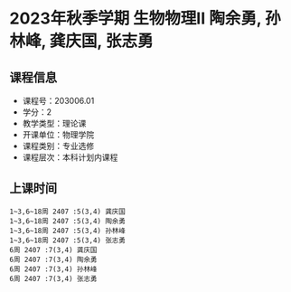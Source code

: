 # 2023年秋季学期 生物物理II 陶余勇, 孙林峰, 龚庆国, 张志勇






## 课程信息

- 课程号：203006.01
- 学分：2
- 教学类型：理论课
- 开课单位：物理学院
- 课程类别：专业选修
- 课程层次：本科计划内课程

## 上课时间

```
1~3,6~18周 2407 :5(3,4) 龚庆国
1~3,6~18周 2407 :5(3,4) 陶余勇
1~3,6~18周 2407 :5(3,4) 孙林峰
1~3,6~18周 2407 :5(3,4) 张志勇
6周 2407 :7(3,4) 龚庆国
6周 2407 :7(3,4) 陶余勇
6周 2407 :7(3,4) 孙林峰
6周 2407 :7(3,4) 张志勇
```

